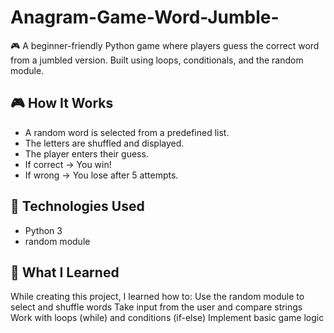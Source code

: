 # Anagram-Game-Word-Jumble-
🎮 A beginner-friendly Python game where players guess the correct word from a jumbled version. Built using loops, conditionals, and the random module.

## 🎮 How It Works
- A random word is selected from a predefined list.
- The letters are shuffled and displayed.
- The player enters their guess.
- If correct → You win!
- If wrong → You lose after 5 attempts.

## 🧠 Technologies Used
- Python 3
- random module

## 📘 What I Learned
While creating this project, I learned how to:
Use the random module to select and shuffle words
Take input from the user and compare strings
Work with loops (while) and conditions (if-else)
Implement basic game logic
